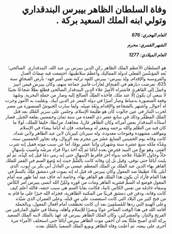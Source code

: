 <h1 dir="rtl">وفاة السلطان الظاهر بيبرس البندقداري  وتولي ابنه الملك السعيد بركة .</h1>

<h5 dir="rtl">العام الهجري:  676

الشهر القمري: محرم

العام الميلادي: 1277</h5>

<p dir="rtl">هو السلطان الأعظم الملك الظاهر ركن الدين بيبرس بن عبد الله، البندقداري  الصالحي؛ يُعد المؤسِّسَ الفعلي لدولة المماليك وأعظَمَ سلاطينها، اجتمعت فيه صفاتُ العدل والفروسية والإقدام. ولِدَ بيبرس- بيبرس كلمة تركية تعني أمير فهد- بأرض القبجاق سنة 625، تعرضت ديارهم في القبجاق لغارات فأُسِرَ جماعة منهم، وكان بيبرس فيمن أُسِرَ وحُمِلَ إلى القاهرة، فاشتراه الأميرُ علاء الدين البندقدار الصالحي فطلع بطلًا شجاعًا نجيبًا لا ينبغي أن يكونَ إلَّا عند ملك. فأخذه الملِكُ الصالح إليه وصار من جملةِ البحرية. وشَهِدَ وقعة المنصورة بدمياط وصار أميرًا في دولة المعز عز الدين أيبك. وتقلبت به الأمور وجرت له أحوال, واشتهر بالشجاعةِ والإقدام وبَعُدَ صِيتُه. ولما سارت الجيوشُ المنصورة من مصر لحرب التتار في عين جالوت كان هو طليعةَ الإسلام. وجلس على سريرِ المُلكِ بعد قتل الملكِ المظفَّر وذلك في سابع عشر ذي القعدة من سنة ثمان وخمسين بقلعة الجبل, فصار أستاذُه البندقدار بعض أمرائه وكان الظاهر غازيا، مجاهدا، مرابطا، خليقا للملك، لولا ما كان فيه من الظلم والله يرحمه ويغفر له ويسامحه، فإن له أياما بيضاء في الإسلام ومواقف مشهودة وفتوحات معدودة. وله سيرتان كبيرتان لابن عبد الظاهر ولابن شداد. كانت وفاته يوم الخميس السابِعَ عشَرَ من محرم بعد الزوال، وقد تجاوز الخمسين سنة، ومُدَّة ملكه سبعَ عشرة سنة وشهران واثنا عشر يومًا، أما عن سبب موته فقيل إنه شرب القمز، وهو نوعٌ من النبيذ فمَرِضَ بعده أيامًا ثم إنَّه أخذ دواءً فزاد مرضُه وأصيبَ بإسهالٍ حادٍّ وحاول الأطباءُ علاجه بدواء آخر فأفرط الإسهال حتى إنه رمى دمًا قيل إنه كَبِدُه، ثم لم يلبث أيامًا حتى توفي، وقيل بل إن وفاته كانت بالسُّمِّ حيث إنه وُضِعَ السم في القمز للملك القاهر بهاء الدين عبد الملك بن الملك المعظم عيسى بن العادل أبي بكر بن أيوب، الذي أبلى بلاءً عظيمًا ضد المغول وكان بيبرس قد قيل له إنه يموت في دمشق مَلِكٌ بالسمِّ في هذا العام فأراد أن يكون هذا الملك هو القاهر بهاء، وخاصة أنه خاف منه لما ظهر منه أمام المغول فوضع له السمُّ فشربه القاهر ومات من فَورِه ولكِنَّ الله أنسى بيبرس أمر الكأسِ وسقاه خادِمُه من نفس الكأس ثانيةً، فكانت بقايا السم هي سبب حتفه، فالله أعلم كيف كانت وفاته، ودفن في دمشق قريبًا من المكتبة الظاهرية، فجزاه الله خيرًا على ما قام به من فتح كثير من البلاد التي كانت استعصت على من قَبلَه، وعلى العمران الذي شيَّدَه وعلى الهيبةِ التي ردها للمُسلمينَ بعد أن كانت تحطَّمَت أمام أفعال المغول، وبالجملة أقامه الله في هذا الوقت المتأخر عونًا ونصرًا للإسلام وأهله، وشجًا في حلوق المارقين من الفرنج والتتار، والمشركين، وكان الملك الظاهر بيبرس قد عَهِدَ بالملك لابنه الملك السعيد بركة الذي أصبح ملكًا بعد أن أخفي موت الظاهر بيبرس أيامًا حتى استحلف الأمراء مرة أخرى على بيعته، ثم أعلنت وفاة الظاهر وبويع الملكُ السعيدُ بالمُلكِ بعده.</p></br>
